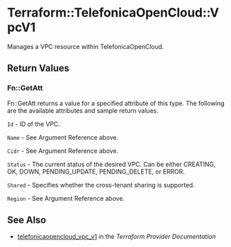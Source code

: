 # Terraform::TelefonicaOpenCloud::VpcV1

Manages a VPC resource within TelefonicaOpenCloud.

## Return Values

### Fn::GetAtt

Fn::GetAtt returns a value for a specified attribute of this type. The following are the available attributes and sample return values.

`Id` -  ID of the VPC.

`Name` -  See Argument Reference above.

`Cidr` - See Argument Reference above.

`Status` - The current status of the desired VPC. Can be either CREATING, OK, DOWN, PENDING_UPDATE, PENDING_DELETE, or ERROR.

`Shared` - Specifies whether the cross-tenant sharing is supported.

`Region` - See Argument Reference above.

## See Also

* [telefonicaopencloud_vpc_v1](https://www.terraform.io/docs/providers/telefonicaopencloud/r/vpc_v1.html) in the _Terraform Provider Documentation_